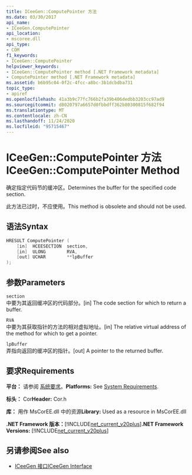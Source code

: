 ```yaml
---
title: ICeeGen::ComputePointer 方法
ms.date: 03/30/2017
api_name:
- ICeeGen.ComputePointer
api_location:
- mscoree.dll
api_type:
- COM
f1_keywords:
- ICeeGen::ComputePointer
helpviewer_keywords:
- ICeeGen::ComputePointer method [.NET Framework metadata]
- ComputePointer method [.NET Framework metadata]
ms.assetid: b6b95c04-0f2c-4fcc-a8bc-3b1dcbdba731
topic_type:
- apiref
ms.openlocfilehash: 41a3b9c77fc766b2fa39b406dedbb3203cc97ad9
ms.sourcegitcommit: d8020797a6657d0fbbdff362b80300815f682f94
ms.translationtype: MT
ms.contentlocale: zh-CN
ms.lasthandoff: 11/24/2020
ms.locfileid: "95715467"
---
```

# <a name="iceegencomputepointer-method"></a><span data-ttu-id="1ad70-102">ICeeGen::ComputePointer 方法</span><span class="sxs-lookup"><span data-stu-id="1ad70-102">ICeeGen::ComputePointer Method</span></span>

<span data-ttu-id="1ad70-103">确定指定代码节的缓冲区。</span><span class="sxs-lookup"><span data-stu-id="1ad70-103">Determines the buffer for the specified code section.</span></span>  
  
 <span data-ttu-id="1ad70-104">此方法已过时，不应使用。</span><span class="sxs-lookup"><span data-stu-id="1ad70-104">This method is obsolete and should not be used.</span></span>  
  
## <a name="syntax"></a><span data-ttu-id="1ad70-105">语法</span><span class="sxs-lookup"><span data-stu-id="1ad70-105">Syntax</span></span>  
  
```cpp  
HRESULT ComputePointer (  
    [in]  HCEESECTION  section,  
    [in]  ULONG        RVA,
    [out] UCHAR        **lpBuffer  
);  
```  
  
## <a name="parameters"></a><span data-ttu-id="1ad70-106">参数</span><span class="sxs-lookup"><span data-stu-id="1ad70-106">Parameters</span></span>  

 `section`  
 <span data-ttu-id="1ad70-107">中要为其返回缓冲区的代码部分。</span><span class="sxs-lookup"><span data-stu-id="1ad70-107">[in] The code section for which to return a buffer.</span></span>  
  
 `RVA`  
 <span data-ttu-id="1ad70-108">中要为其获取指针的方法的相对虚拟地址。</span><span class="sxs-lookup"><span data-stu-id="1ad70-108">[in] The relative virtual address of the method for which to get a pointer.</span></span>  
  
 `lpBuffer`  
 <span data-ttu-id="1ad70-109">弄指向返回的缓冲区的指针。</span><span class="sxs-lookup"><span data-stu-id="1ad70-109">[out] A pointer to the returned buffer.</span></span>  
  
## <a name="requirements"></a><span data-ttu-id="1ad70-110">要求</span><span class="sxs-lookup"><span data-stu-id="1ad70-110">Requirements</span></span>  

 <span data-ttu-id="1ad70-111">**平台：** 请参阅 [系统要求](../../get-started/system-requirements.md)。</span><span class="sxs-lookup"><span data-stu-id="1ad70-111">**Platforms:** See [System Requirements](../../get-started/system-requirements.md).</span></span>  
  
 <span data-ttu-id="1ad70-112">**标头：** Cor</span><span class="sxs-lookup"><span data-stu-id="1ad70-112">**Header:** Cor.h</span></span>  
  
 <span data-ttu-id="1ad70-113">**库：** 用作 MsCorEE.dll 中的资源</span><span class="sxs-lookup"><span data-stu-id="1ad70-113">**Library:** Used as a resource in MsCorEE.dll</span></span>  
  
 <span data-ttu-id="1ad70-114">**.NET Framework 版本：**[!INCLUDE[net_current_v20plus](../../../../includes/net-current-v20plus-md.md)]</span><span class="sxs-lookup"><span data-stu-id="1ad70-114">**.NET Framework Versions:** [!INCLUDE[net_current_v20plus](../../../../includes/net-current-v20plus-md.md)]</span></span>  
  
## <a name="see-also"></a><span data-ttu-id="1ad70-115">另请参阅</span><span class="sxs-lookup"><span data-stu-id="1ad70-115">See also</span></span>

- [<span data-ttu-id="1ad70-116">ICeeGen 接口</span><span class="sxs-lookup"><span data-stu-id="1ad70-116">ICeeGen Interface</span></span>](iceegen-interface.md)

